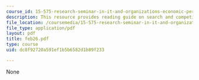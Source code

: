 ```yaml
---
course_id: 15-575-research-seminar-in-it-and-organizations-economic-perspectives-spring-2004
description: This resource provides reading guide on search and competition II.
file_location: /coursemedia/15-575-research-seminar-in-it-and-organizations-economic-perspectives-spring-2004/dc8f92720a591ef1b5b6582d1b89f233_feb26.pdf
file_type: application/pdf
layout: pdf
title: feb26.pdf
type: course
uid: dc8f92720a591ef1b5b6582d1b89f233

---
```

None
